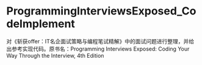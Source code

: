 # ProgrammingInterviewsExposed_CodeImplement
对《斩获offer：IT名企面试策略与编程笔试精解》中的面试问题进行整理，并给出参考实现代码。原书名：Programming Interviews Exposed: Coding Your Way Through the Interview, 4th Edition
